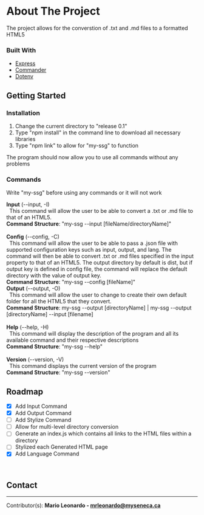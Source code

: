 # About The Project

The project allows for the converstion of .txt and .md files to a formatted HTML5

### Built With

- [Express](https://expressjs.com/)
- [Commander](https://www.npmjs.com/package/commander)
- [Dotenv](https://www.npmjs.com/package/dotenv)

## Getting Started

### Installation

1. Change the current directory to "release 0.1"
2. Type "npm install" in the command line to download all necessary libraries
3. Type "npm link" to allow for "my-ssg" to function

The program should now allow you to use all commands without any problems

### Commands

Write "my-ssg" before using any commands or it will not work

**Input** (--input, -I)
<br />
&nbsp;&nbsp;This command will allow the user to be able to convert a .txt or .md file to that of an HTML5.
<br />
**Command Structure**: "my-ssg --input [fileName/directoryName]"
<br />
<br />
**Config** (--config, -C)
<br />
&nbsp;&nbsp;This command will allow the user to be able to pass a .json file with supported configuration keys such as input, output, and lang. The command will then be able to convert .txt or .md files specified in the input property to that of an HTML5. The output directory by default is dist, but if output key is defined in config file, the command will replace the default directory with the value of output key.
<br />
**Command Structure**: "my-ssg --config [fileName]"
<br />
**Output** (--output, -O)
<br />
&nbsp;&nbsp;This command will allow the user to change to create their own default folder for all the HTML5 that they convert.
<br />
**Command Structure**: my-ssg --output [directoryName] | my-ssg --output [directoryName] --input [filename]
<br />
<br />
**Help** (--help, -H)
<br />
&nbsp;&nbsp;This command will display the description of the program and all its available command and their respective descriptions
<br />
**Command Structure**: "my-ssg --help"
<br />
<br />
**Version** (--version, -V)
<br />
&nbsp;&nbsp;This command displays the current version of the program
<br />
**Command Structure**: "my-ssg --version"
<br />

## Roadmap

- [x] Add Input Command
- [x] Add Output Command
- [ ] Add Stylize Command
- [ ] Allow for multi-level directory conversion
- [ ] Generate an index.js which contains all links to the HTML files within a directory
- [ ] Stylized each Generated HTML page
- [x] Add Language Command

<br />

## Contact

---

Contributor(s): **Mario Leonardo - mrleonardo@myseneca.ca**
